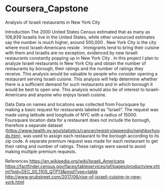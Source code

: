 # Coursera_Capstone
Analysis of Israeli restaurants in New York City

Introduction
The 2000 United States Census estimated that as many as 106,839 Israelis live in the United States, while other unsourced estimates say the number is much higher, around 500,000 . New York City is the city where most Israeli-Americans reside . Immigrants tend to bring their cuisine with them and Israelis are no exception, evidenced by new Israeli restaurants constantly popping up in New York City .
In this project I plan to analyze Israeli restaurants in New York City and obtain the number of restaurants by borough, their ratings and the number of ratings they receive. This analysis would be valuable to people who consider opening a restaurant serving Israeli cuisine. This analysis will help determine whether there is a sufficient demand for such restaurants and in which borough it would be best to open one. This analysis would also be of interest to Israeli-Americans and anyone who enjoys Israeli cuisine.

Data
Data on names and locations was collected from Foursquare by making a basic request for restaurants labeled as “Israeli”. The request was made using latitude and longitude of NYC with a radius of 15000. Foursquare location data for a restaurant does not include the borough, therefore a separate dataset (https://www.health.ny.gov/statistics/cancer/registry/appendix/neighborhoods.htm),  was used to assign each restaurant to the borough according to its zip code. A separate premium request was made for each restaurant to get their rating and number of ratings. These ratings were saved to avoid making multiple premium requests.

References
  https://en.wikipedia.org/wiki/Israeli_Americans
 https://factfinder.census.gov/faces/tableservices/jsf/pages/productview.xhtml?pid=DEC_00_110S_QTP13&prodType=table
  http://www.grubstreet.com/2017/06/rise-of-israeli-cuisine-in-new-york.html
